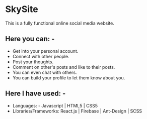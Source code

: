 # SkySite

This is a fully functional online social media website.

## Here you can: -

- Get into your personal account.
- Connect with other people.
- Post your thoughts.
- Comment on other's posts and like to their posts.
- You can even chat with others.
- You can build your profile to let them know about you.

## Here I have used: -

- Languages: - Javascript | HTML5 | CSS5
- Libraries/Frameworks: React.js | Firebase | Ant-Design | SCSS
